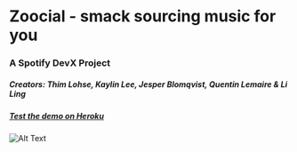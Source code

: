 # Zoocial - smack sourcing music for you
### A Spotify DevX Project
##### Creators: *Thim Lohse*, *Kaylin Lee*, *Jesper Blomqvist*, *Quentin Lemaire* & *Li Ling*

##### [Test the demo on Heroku](https://zoocial.herokuapp.com)

![Alt Text](https://user-images.githubusercontent.com/14100006/48979583-7d82a800-f0bd-11e8-8747-7a2884719b9a.png)
